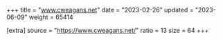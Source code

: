 +++
title = "www.cweagans.net"
date = "2023-02-26"
updated = "2023-06-09"
weight = 65414

[extra]
source = "https://www.cweagans.net/"
ratio = 13
size = 64
+++
